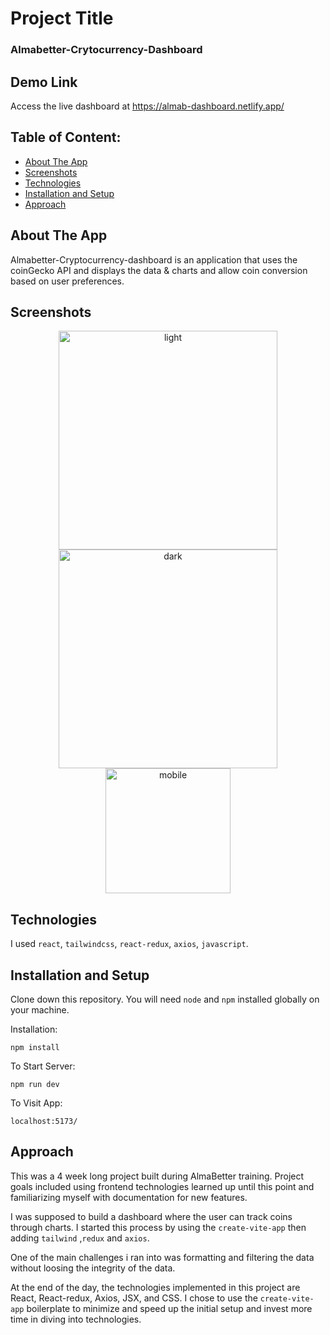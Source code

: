 # Project Title

### Almabetter-Crytocurrency-Dashboard

## Demo Link

Access the live dashboard at https://almab-dashboard.netlify.app/

## Table of Content:

- [About The App](#about-the-app)
- [Screenshots](#screenshots)
- [Technologies](#technologies)
- [Installation and Setup](#installation-and-setup)
- [Approach](#approach)

## About The App

Almabetter-Cryptocurrency-dashboard is an application that uses the coinGecko API and displays the data & charts and allow coin conversion based on user preferences.

## Screenshots
<center>
<img src="https://user-images.githubusercontent.com/37292226/213191342-e3e97251-5fc1-48af-98c8-2b32fd2d827e.png" alt="light" width="350" >
<img src="https://user-images.githubusercontent.com/37292226/213191356-47781ea4-1193-4fd2-ae2d-458f23189d3f.PNG" alt="dark" width="350" >
<img src="https://user-images.githubusercontent.com/37292226/213191359-94963288-af72-460a-9ee1-7f5bf11ad17d.PNG" alt="mobile" width="200">
</center>

## Technologies

I used `react`, `tailwindcss`, `react-redux`, `axios`, `javascript`.

## Installation and Setup

Clone down this repository. You will need `node` and `npm` installed globally on your machine.

Installation:

`npm install`

To Start Server:

`npm run dev`

To Visit App:

`localhost:5173/`

## Approach

This was a 4 week long project built during AlmaBetter training. Project goals included using frontend technologies learned up until this point and familiarizing myself with documentation for new features.

I was supposed to build a dashboard where the user can track coins through charts. I started this process by using the `create-vite-app` then adding `tailwind` ,`redux` and `axios`.

One of the main challenges i ran into was formatting and filtering the data without loosing the integrity of the data.

At the end of the day, the technologies implemented in this project are React, React-redux, Axios, JSX, and CSS. I chose to use the `create-vite-app` boilerplate to minimize and speed up the initial setup and invest more time in diving into technologies.

